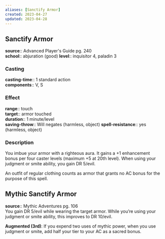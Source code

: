 ```yaml
---
aliases: [Sanctify Armor]
created: 2023-04-27
updated: 2023-04-28
---
```


## Sanctify Armor

**source**:: Advanced Player's Guide pg. 240  
**school**:: abjuration (good)
**level**:: inquisitor 4, paladin 3

### Casting

**casting-time**:: 1 standard action  
**components**:: V, S

### Effect

**range**:: touch  
**target**:: armor touched  
**duration**:: 1 minute/level  
**saving-throw**:: Will negates (harmless, object)
**spell-resistance**:: yes (harmless, object)

### Description

You imbue your armor with a righteous aura. It gains a +1 enhancement bonus per four caster levels (maximum +5 at 20th level). When using your judgment or smite ability, you gain DR 5/evil.  
  
An outfit of regular clothing counts as armor that grants no AC bonus for the purpose of this spell.

## Mythic Sanctify Armor

**source**:: Mythic Adventures pg. 106  
You gain DR 5/evil while wearing the target armor. While you’re using your judgment or smite ability, this improves to DR 10/evil.  
  
**Augmented (3rd)**: If you expend two uses of mythic power, when you use judgment or smite, add half your tier to your AC as a sacred bonus.
